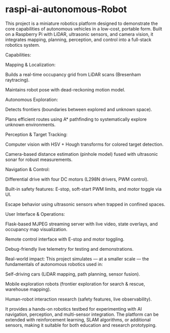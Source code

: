 # raspi-ai-autonomous-Robot


This project is a miniature robotics platform designed to demonstrate the core capabilities of autonomous vehicles in a low-cost, portable form. Built on a Raspberry Pi with LiDAR, ultrasonic sensors, and camera vision, it integrates mapping, planning, perception, and control into a full-stack robotics system.

Capabilities:

Mapping & Localization:

Builds a real-time occupancy grid from LiDAR scans (Bresenham raytracing).

Maintains robot pose with dead-reckoning motion model.

Autonomous Exploration:

Detects frontiers (boundaries between explored and unknown space).

Plans efficient routes using A* pathfinding to systematically explore unknown environments.

Perception & Target Tracking:

Computer vision with HSV + Hough transforms for colored target detection.

Camera-based distance estimation (pinhole model) fused with ultrasonic sonar for robust measurements.

Navigation & Control:

Differential drive with four DC motors (L298N drivers, PWM control).

Built-in safety features: E-stop, soft-start PWM limits, and motor toggle via UI.

Escape behavior using ultrasonic sensors when trapped in confined spaces.

User Interface & Operations:

Flask-based MJPEG streaming server with live video, state overlays, and occupancy map visualization.

Remote control interface with E-stop and motor toggling.

Debug-friendly live telemetry for testing and demonstrations.

Real-world impact:
This project simulates — at a smaller scale — the fundamentals of autonomous robotics used in:

Self-driving cars (LiDAR mapping, path planning, sensor fusion).

Mobile exploration robots (frontier exploration for search & rescue, warehouse mapping).

Human-robot interaction research (safety features, live observability).

It provides a hands-on robotics testbed for experimenting with AI navigation, perception, and multi-sensor integration. The platform can be extended with reinforcement learning, SLAM algorithms, or additional sensors, making it suitable for both education and research prototyping.
